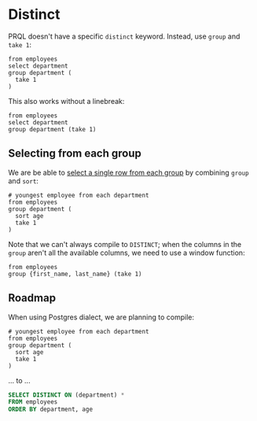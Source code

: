 # Distinct

PRQL doesn't have a specific `distinct` keyword. Instead, use `group` and
`take 1`:

```prql
from employees
select department
group department (
  take 1
)
```

This also works without a linebreak:

```prql
from employees
select department
group department (take 1)
```

## Selecting from each group

We are be able to
[select a single row from each group](https://stackoverflow.com/questions/3800551/select-first-row-in-each-group-by-group)
by combining `group` and `sort`:

```prql
# youngest employee from each department
from employees
group department (
  sort age
  take 1
)
```

Note that we can't always compile to `DISTINCT`; when the columns in the `group`
aren't all the available columns, we need to use a window function:

```prql
from employees
group {first_name, last_name} (take 1)
```

## Roadmap

When using Postgres dialect, we are planning to compile:

```prql no-eval
# youngest employee from each department
from employees
group department (
  sort age
  take 1
)
```

... to ...

```sql
SELECT DISTINCT ON (department) *
FROM employees
ORDER BY department, age
```
